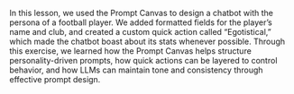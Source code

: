 In this lesson, we used the Prompt Canvas to design a chatbot with the persona of a football player. We added formatted fields for the player’s name and club, and created a custom quick action called “Egotistical,” which made the chatbot boast about its stats whenever possible. Through this exercise, we learned how the Prompt Canvas helps structure personality-driven prompts, how quick actions can be layered to control behavior, and how LLMs can maintain tone and consistency through effective prompt design.
